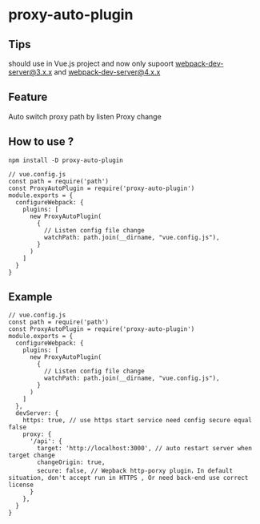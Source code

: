 # proxy-auto-plugin

## Tips
should use in Vue.js project and now only supoort webpack-dev-server@3.x.x and webpack-dev-server@4.x.x

## Feature

Auto switch proxy path by listen Proxy change

## How to use ?

```
npm install -D proxy-auto-plugin
```

```
// vue.config.js
const path = require('path')
const ProxyAutoPlugin = require('proxy-auto-plugin')
module.exports = {
  configureWebpack: {
    plugins: [
      new ProxyAutoPlugin(
        {
          // Listen config file change
          watchPath: path.join(__dirname, "vue.config.js"),
        }
      )
    ]
  }
}
```

## Example

```
// vue.config.js
const path = require('path')
const ProxyAutoPlugin = require('proxy-auto-plugin')
module.exports = {
  configureWebpack: {
    plugins: [
      new ProxyAutoPlugin(
        {
          // Listen config file change
          watchPath: path.join(__dirname, "vue.config.js"),
        }
      )
    ]
  },
  devServer: {
    https: true, // use https start service need config secure equal false
    proxy: {
      '/api': {
        target: 'http://localhost:3000', // auto restart server when target change
        changeOrigin: true,
        secure: false, // Wepback http-porxy plugin，In default situation, don't accept run in HTTPS , Or need back-end use correct license
      }
    },
  }
}
```
